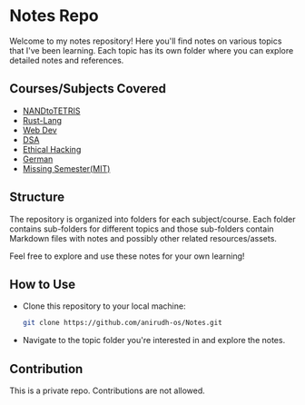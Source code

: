 # Notes Repo

Welcome to my notes repository! Here you'll find notes on various topics that I've been learning. Each topic has its own folder where you can explore detailed notes and references.

## Courses/Subjects Covered

- [NANDtoTETRIS](./NANDtoTETRIS)
- [Rust-Lang](./Rust-Lang)
- [Web Dev](./Web%20Dev)
- [DSA](./DSA/)
- [Ethical Hacking](./Ethical%20Hacking/)
- [German](./German/)
- [Missing Semester(MIT)](./Missing%20Semester/)
  
## Structure

The repository is organized into folders for each subject/course. Each folder contains sub-folders for different topics and those sub-folders contain Markdown files with notes and 
possibly other related resources/assets.

Feel free to explore and use these notes for your own learning!

## How to Use

- Clone this repository to your local machine:
  ```bash
  git clone https://github.com/anirudh-os/Notes.git
  ```
- Navigate to the topic folder you're interested in and explore the notes.

## Contribution

This is a private repo. Contributions are not allowed.

